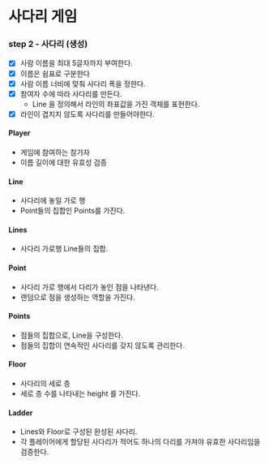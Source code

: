 # 사다리 게임

### step 2 - 사다리 (생성)
- [x] 사람 이름을 최대 5글자까지 부여한다.
- [x] 이름은 쉼표로 구분한다
- [x] 사람 이름 너비에 맞춰 사다리 폭을 정한다.
- [x] 참여자 수에 따라 사다리를 만든다.
  - Line 을 정의해서 라인의 좌표값을 가진 객체를 표현한다.
- [x] 라인이 겹치지 않도록 사다리를 만들어야한다.

#### Player
- 게임에 참여하는 참가자
- 이름 길이에 대한 유효성 검증

#### Line
- 사다리에 놓일 가로 행
- Point들의 집합인 Points를 가진다.

#### Lines
- 사다리 가로행 Line들의 집합.

#### Point
- 사다리 가로 행에서 다리가 놓인 점을 나타낸다. 
- 랜덤으로 점을 생성하는 역할을 가진다.

#### Points
- 점들의 집합으로, Line을 구성한다.
- 점들의 집합이 연속적인 사다리를 갖지 않도록 관리한다.

#### Floor
- 사다리의 세로 층
- 세로 층 수를 나타내는 height 를 가진다.

#### Ladder
- Lines와 Floor로 구성된 완성된 사다리.
- 각 플레이어에게 할당된 사다리가 적어도 하나의 다리를 가져야 유효한 사다리임을 검증한다.